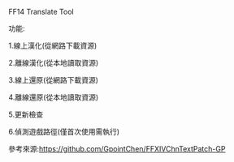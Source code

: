 FF14 Translate Tool

功能:

1.線上漢化(從網路下載資源)

2.離線漢化(從本地讀取資源)

3.線上還原(從網路下載資源)

4.離線還原(從本地讀取資源)

5.更新檢查

6.偵測遊戲路徑(僅首次使用需執行)

參考來源:https://github.com/GpointChen/FFXIVChnTextPatch-GP
